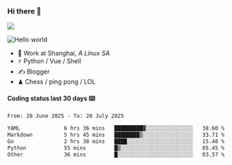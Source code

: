 ### Hi there 👋
![](https://komarev.com/ghpvc/?username=Xuhandsome)


<img src="https://github-readme-stats.vercel.app/api?username=XuHandsome&show_icons=true&theme=merko" alt="Hello world">

<br/>

- 🍻  Work at Shanghai, _A Linux SA_
- ⚡  Python / Vue / Shell
- ✍️  Blogger
- ♟  Chess / ping pong / LOL

#### Coding status last 30 days ⌨️

<!--START_SECTION:waka-->

```txt
From: 20 June 2025 - To: 20 July 2025

YAML              6 hrs 36 mins   █████████▓░░░░░░░░░░░░░░░   38.60 %
Markdown          5 hrs 45 mins   ████████▒░░░░░░░░░░░░░░░░   33.71 %
Go                2 hrs 38 mins   ████░░░░░░░░░░░░░░░░░░░░░   15.48 %
Python            55 mins         █▒░░░░░░░░░░░░░░░░░░░░░░░   05.45 %
Other             36 mins         █░░░░░░░░░░░░░░░░░░░░░░░░   03.57 %
```

<!--END_SECTION:waka-->
